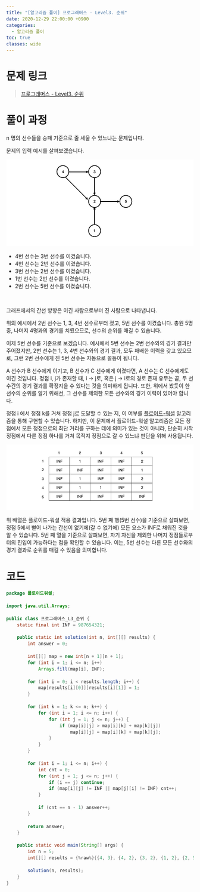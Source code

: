 ```yaml
---
title: "[알고리즘 풀이] 프로그래머스 - Level3. 순위"
date: 2020-12-29 22:00:00 +0900
categories:
  - 알고리즘 풀이
toc: true
classes: wide
---
```


# 문제 링크

> [프로그래머스 - Level3. 순위](https://programmers.co.kr/learn/courses/30/lessons/49191)

# 풀이 과정

n 명의 선수들을 승패 기준으로 줄 세울 수 있느냐는 문제입니다.

문제의 입력 예시를 살펴보겠습니다.

![/assets/images/프로그래머스_L3_순위1.png](/assets/images/프로그래머스_L3_순위1.png)

- 4번 선수는 3번 선수를 이겼습니다.
- 4번 선수는 2번 선수를 이겼습니다.
- 3번 선수는 2번 선수를 이겼습니다.
- 1번 선수는 2번 선수를 이겼습니다.
- 2번 선수는 5번 선수를 이겼습니다.

<br>

그래프에서의 간선 방향은 이긴 사람으로부터 진 사람으로 나타냅니다.

위의 예시에서 2번 선수는 1, 3, 4번 선수로부터 졌고, 5번 선수를 이겼습니다. 총원 5명 중, 나머지 4명과의 경기를 치뤘으므로, 선수의 순위를 매길 수 있습니다.

이제 5번 선수를 기준으로 보겠습니다. 예시에서 5번 선수는 2번 선수와의 경기 결과만 주어졌지만, 2번 선수는 1, 3, 4번 선수와의 경기 결과, 모두 패배한 이력을 갖고 있으므로, 그런 2번 선수에게 진 5번 선수는 자동으로 꼴등이 됩니다.

A 선수가 B 선수에게 이기고, B 선수가 C 선수에게 이겼다면, A 선수는 C 선수에게도 이긴 것입니다. 정점 i, j가 존재할 때, i → j로, 혹은 j → i로의 경로 존재 유무는 곧, 두 선수간의 경기 결과를 확정지을 수 있다는 것을 의미하게 됩니다. 또한, 위에서 봤듯이 한 선수의 순위를 알기 위해선, 그 선수를 제외한 모든 선수와의 경기 이력이 있어야 합니다.

정점 i 에서 정점 k를 거쳐 정점 j로 도달할 수 있는 지, 이 여부를 [플로이드-워셜](https://ddb8036631.github.io/알고리즘/플로이드-워셜) 알고리즘을 통해 구현할 수 있습니다. 하지만, 이 문제에서 플로이드-워셜 알고리즘은 모든 정점에서 모든 정점으로의 최단 거리를 구하는 데에 의미가 있는 것이 아니라, 단순히 시작 정점에서 다른 정점 하나를 거쳐 목적지 정점으로 갈 수 있느냐 판단을 위해 사용됩니다.

![/assets/images/프로그래머스_L3_순위2.png](/assets/images/프로그래머스_L3_순위2.png)

위 배열은 플로이드-워셜 적용 결과입니다. 5번 째 행(5번 선수)을 기준으로 살펴보면, 정점 5에서 뻗어 나가는 간선이 없기에(갈 수 없기에) 모든 요소가 INF로 채워진 것을 알 수 있습니다. 5번 째 열을 기준으로 살펴보면, 자기 자신을 제외한 나머지 정점들로부터의 진입이 가능하다는 점을 확인할 수 있습니다. 이는, 5번 선수는 다른 모든 선수와의 경기 결과로 순위를 매길 수 있음을 의미합니다.

# 코드

```java
package 플로이드워셜;

import java.util.Arrays;

public class 프로그래머스_L3_순위 {
    static final int INF = 987654321;

    public static int solution(int n, int[][] results) {
        int answer = 0;

        int[][] map = new int[n + 1][n + 1];
        for (int i = 1; i <= n; i++)
            Arrays.fill(map[i], INF);

        for (int i = 0; i < results.length; i++) {
            map[results[i][0]][results[i][1]] = 1;
        }

        for (int k = 1; k <= n; k++) {
            for (int i = 1; i <= n; i++) {
                for (int j = 1; j <= n; j++) {
                    if (map[i][j] > map[i][k] + map[k][j])
                        map[i][j] = map[i][k] + map[k][j];
                }
            }
        }

        for (int i = 1; i <= n; i++) {
            int cnt = 0;
            for (int j = 1; j <= n; j++) {
                if (i == j) continue;
                if (map[i][j] != INF || map[j][i] != INF) cnt++;
            }

            if (cnt == n - 1) answer++;
        }

        return answer;
    }

    public static void main(String[] args) {
        int n = 5;
        int[][] results = {%raw%}{{4, 3}, {4, 2}, {3, 2}, {1, 2}, {2, 5}}{%endraw%};

        solution(n, results);
    }
}
```
